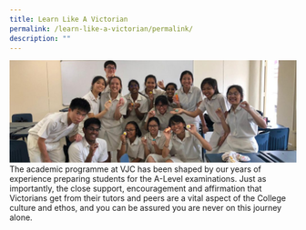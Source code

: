 ```yaml
---
title: Learn Like A Victorian
permalink: /learn-like-a-victorian/permalink/
description: ""
---
```

![](/images/Learn-Like-A-Victorian-banner-1024x365.jpg)
The academic programme at VJC has been shaped by our years of experience preparing students for the A-Level examinations. Just as importantly, the close support, encouragement and affirmation that Victorians get from their tutors and peers are a vital aspect of the College culture and ethos, and you can be assured you are never on this journey alone.